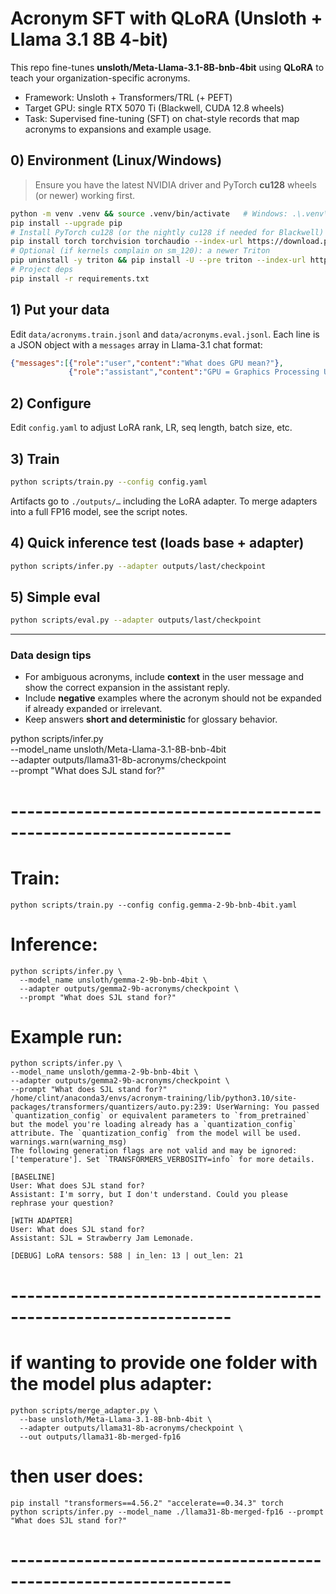 # Acronym SFT with QLoRA (Unsloth + Llama 3.1 8B 4-bit)

This repo fine-tunes **unsloth/Meta-Llama-3.1-8B-bnb-4bit** using **QLoRA** to teach your organization-specific acronyms.

- Framework: Unsloth + Transformers/TRL (+ PEFT)
- Target GPU: single RTX 5070 Ti (Blackwell, CUDA 12.8 wheels)
- Task: Supervised fine-tuning (SFT) on chat-style records that map acronyms to expansions and example usage.

## 0) Environment (Linux/Windows)
> Ensure you have the latest NVIDIA driver and PyTorch **cu128** wheels (or newer) working first.

```bash
python -m venv .venv && source .venv/bin/activate   # Windows: .\.venv\Scripts\Activate.ps1
pip install --upgrade pip
# Install PyTorch cu128 (or the nightly cu128 if needed for Blackwell)
pip install torch torchvision torchaudio --index-url https://download.pytorch.org/whl/cu128
# Optional (if kernels complain on sm_120): a newer Triton
pip uninstall -y triton && pip install -U --pre triton --index-url https://pypi.nvidia.com/
# Project deps
pip install -r requirements.txt
```

## 1) Put your data
Edit `data/acronyms.train.jsonl` and `data/acronyms.eval.jsonl`.
Each line is a JSON object with a `messages` array in Llama-3.1 chat format:
```json
{"messages":[{"role":"user","content":"What does GPU mean?"},
             {"role":"assistant","content":"GPU = Graphics Processing Unit."}]}
```

## 2) Configure
Edit `config.yaml` to adjust LoRA rank, LR, seq length, batch size, etc.

## 3) Train
```bash
python scripts/train.py --config config.yaml
```
Artifacts go to `./outputs/…` including the LoRA adapter. To merge adapters into a full FP16 model, see the script notes.

## 4) Quick inference test (loads base + adapter)
```bash
python scripts/infer.py --adapter outputs/last/checkpoint
```

## 5) Simple eval
```bash
python scripts/eval.py --adapter outputs/last/checkpoint
```

---

### Data design tips
- For ambiguous acronyms, include **context** in the user message and show the correct expansion in the assistant reply.
- Include **negative** examples where the acronym should not be expanded if already expanded or irrelevant.
- Keep answers **short and deterministic** for glossary behavior.


python scripts/infer.py \
  --model_name unsloth/Meta-Llama-3.1-8B-bnb-4bit \
  --adapter outputs/llama31-8b-acronyms/checkpoint \
  --prompt "What does SJL stand for?"

# -----------------------------------------------------------------

# Train:
```
python scripts/train.py --config config.gemma-2-9b-bnb-4bit.yaml
```

# Inference:
```
python scripts/infer.py \
  --model_name unsloth/gemma-2-9b-bnb-4bit \
  --adapter outputs/gemma2-9b-acronyms/checkpoint \
  --prompt "What does SJL stand for?"
 ```

 # Example run:
  ```
  python scripts/infer.py \
  --model_name unsloth/gemma-2-9b-bnb-4bit \
  --adapter outputs/gemma2-9b-acronyms/checkpoint \
  --prompt "What does SJL stand for?"
/home/clint/anaconda3/envs/acronym-training/lib/python3.10/site-packages/transformers/quantizers/auto.py:239: UserWarning: You passed `quantization_config` or equivalent parameters to `from_pretrained` but the model you're loading already has a `quantization_config` attribute. The `quantization_config` from the model will be used.
  warnings.warn(warning_msg)
The following generation flags are not valid and may be ignored: ['temperature']. Set `TRANSFORMERS_VERBOSITY=info` for more details.

[BASELINE]
User: What does SJL stand for?
Assistant: I'm sorry, but I don't understand. Could you please rephrase your question?

[WITH ADAPTER]
User: What does SJL stand for?
Assistant: SJL = Strawberry Jam Lemonade.

[DEBUG] LoRA tensors: 588 | in_len: 13 | out_len: 21
```

# -----------------------------------------------------------------
# if wanting to provide one folder with the model plus adapter:
```
python scripts/merge_adapter.py \
  --base unsloth/Meta-Llama-3.1-8B-bnb-4bit \
  --adapter outputs/llama31-8b-acronyms/checkpoint \
  --out outputs/llama31-8b-merged-fp16
```

# then user does:
```
pip install "transformers==4.56.2" "accelerate==0.34.3" torch
python scripts/infer.py --model_name ./llama31-8b-merged-fp16 --prompt "What does SJL stand for?"
```
# -----------------------------------------------------------------